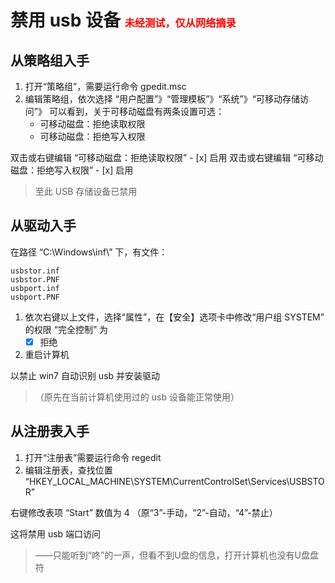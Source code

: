 # 禁用 usb 设备 <small><small><small><span style="color:red;">未经测试，仅从网络摘录<span></small></small></small>
## 从策略组入手
1. 打开“策略组”，需要运行命令 gpedit.msc 
2. 编辑策略组，依次选择 “用户配置”》“管理模板”》“系统”》“可移动存储访问”》
    可以看到，关于可移动磁盘有两条设置可选：
    - 可移动磁盘：拒绝读取权限
    - 可移动磁盘：拒绝写入权限

双击或右键编辑 “可移动磁盘：拒绝读取权限”
    - [x] 启用
双击或右键编辑 “可移动磁盘：拒绝写入权限”
    - [x] 启用

> 至此 USB 存储设备已禁用

## 从驱动入手
在路径 “C:\Windows\inf\” 下，有文件：
```
usbstor.inf
usbstor.PNF
usbport.inf
usbport.PNF
```

1. 依次右键以上文件，选择“属性”，在【安全】选项卡中修改“用户组 SYSTEM” 的权限 “完全控制” 为
    - [x] 拒绝 
2. 重启计算机

以禁止 win7 自动识别 usb 并安装驱动
> （原先在当前计算机使用过的 usb 设备能正常使用）


## 从注册表入手
1. 打开“注册表”需要运行命令 regedit
2. 编辑注册表，查找位置 “HKEY_LOCAL_MACHINE\SYSTEM\CurrentControlSet\Services\USBSTOR”

右键修改表项 “Start” 数值为 4
（原“3”-手动，“2”-自动，“4”-禁止）

这将禁用 usb 端口访问
> ——只能听到“咚”的一声，但看不到U盘的信息，打开计算机也没有U盘盘符